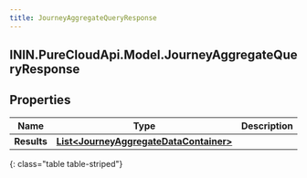 ```yaml
---
title: JourneyAggregateQueryResponse
---
```

## ININ.PureCloudApi.Model.JourneyAggregateQueryResponse

## Properties

|Name | Type | Description | Notes|
|------------ | ------------- | ------------- | -------------|
| **Results** | [**List&lt;JourneyAggregateDataContainer&gt;**](JourneyAggregateDataContainer.html) |  | [optional] |
{: class="table table-striped"}


